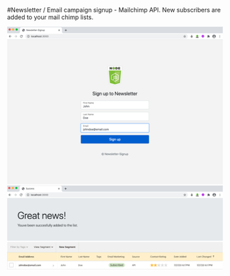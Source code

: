 #Newsletter / Email campaign signup - Mailchimp API.
New subscribers are added to your mail chimp lists.

![image](public/img/Homepage.png)
![image](public/img/SuccessPage.png)
![image](public/img/Endpoint.png)